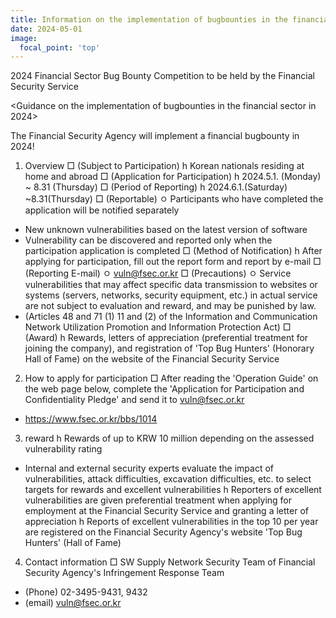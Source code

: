 ```yaml
---
title: Information on the implementation of bugbounties in the financial sector in 2024
date: 2024-05-01
image:
  focal_point: 'top'
---
```


2024 Financial Sector Bug Bounty Competition to be held by the Financial Security Service

<!--more-->

<Guidance on the implementation of bugbounties in the financial sector in 2024>

The Financial Security Agency will implement a financial bugbounty in 2024!

1. Overview
□ (Subject to Participation)
h Korean nationals residing at home and abroad
□ (Application for Participation)
h 2024.5.1. (Monday) ~ 8.31 (Thursday)
□ (Period of Reporting)
h 2024.6.1.(Saturday) ~8.31(Thursday)
□ (Reportable)
ㅇ Participants who have completed the application will be notified separately
- New unknown vulnerabilities based on the latest version of software
- Vulnerability can be discovered and reported only when the participation application is completed
□ (Method of Notification)
h After applying for participation, fill out the report form and report by e-mail
□ (Reporting E-mail)
ㅇ vuln@fsec.or.kr
□ (Precautions)
ㅇ Service vulnerabilities that may affect specific data transmission to websites or systems (servers, networks, security equipment, etc.) in actual service are not subject to evaluation and reward, and may be punished by law.
- (Articles 48 and 71 (1) 11 and (2) of the Information and Communication Network Utilization Promotion and Information Protection Act)
□ (Award)
h Rewards, letters of appreciation (preferential treatment for joining the company), and registration of 'Top Bug Hunters' (Honorary Hall of Fame) on the website of the Financial Security Service

2. How to apply for participation
□ After reading the 'Operation Guide' on the web page below, complete the 'Application for Participation and Confidentiality Pledge' and send it to vuln@fsec.or.kr
* https://www.fsec.or.kr/bbs/1014

3. reward
h Rewards of up to KRW 10 million depending on the assessed vulnerability rating
- Internal and external security experts evaluate the impact of vulnerabilities, attack difficulties, excavation difficulties, etc. to select targets for rewards and excellent vulnerabilities
h Reporters of excellent vulnerabilities are given preferential treatment when applying for employment at the Financial Security Service and granting a letter of appreciation
h Reports of excellent vulnerabilities in the top 10 per year are registered on the Financial Security Agency's website 'Top Bug Hunters' (Hall of Fame)

4. Contact information
□ SW Supply Network Security Team of Financial Security Agency's Infringement Response Team
- (Phone) 02-3495-9431, 9432
- (email) vuln@fsec.or.kr